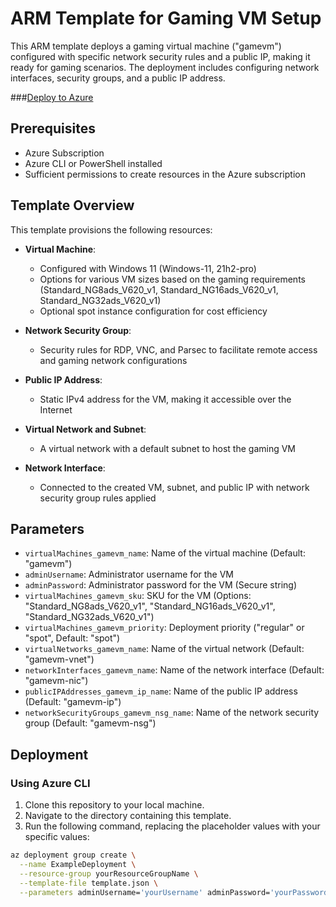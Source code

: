 # ARM Template for Gaming VM Setup

This ARM template deploys a gaming virtual machine ("gamevm") configured with specific network security rules and a public IP, making it ready for gaming scenarios. The deployment includes configuring network interfaces, security groups, and a public IP address.

###[Deploy to Azure](https://portal.azure.com/#create/Microsoft.Template/uri/https%3A%2F%2Fraw.githubusercontent.com%2Ftheonemule%2Fazure-gaming-pc%2Fmain%2Ftemplate.json)

## Prerequisites

- Azure Subscription
- Azure CLI or PowerShell installed
- Sufficient permissions to create resources in the Azure subscription

## Template Overview

This template provisions the following resources:

- **Virtual Machine**:
  - Configured with Windows 11 (Windows-11, 21h2-pro)
  - Options for various VM sizes based on the gaming requirements (Standard_NG8ads_V620_v1, Standard_NG16ads_V620_v1, Standard_NG32ads_V620_v1)
  - Optional spot instance configuration for cost efficiency

- **Network Security Group**:
  - Security rules for RDP, VNC, and Parsec to facilitate remote access and gaming network configurations

- **Public IP Address**:
  - Static IPv4 address for the VM, making it accessible over the Internet

- **Virtual Network and Subnet**:
  - A virtual network with a default subnet to host the gaming VM

- **Network Interface**:
  - Connected to the created VM, subnet, and public IP with network security group rules applied

## Parameters

- `virtualMachines_gamevm_name`: Name of the virtual machine (Default: "gamevm")
- `adminUsername`: Administrator username for the VM
- `adminPassword`: Administrator password for the VM (Secure string)
- `virtualMachines_gamevm_sku`: SKU for the VM (Options: "Standard_NG8ads_V620_v1", "Standard_NG16ads_V620_v1", "Standard_NG32ads_V620_v1")
- `virtualMachines_gamevm_priority`: Deployment priority ("regular" or "spot", Default: "spot")
- `virtualNetworks_gamevm_name`: Name of the virtual network (Default: "gamevm-vnet")
- `networkInterfaces_gamevm_name`: Name of the network interface (Default: "gamevm-nic")
- `publicIPAddresses_gamevm_ip_name`: Name of the public IP address (Default: "gamevm-ip")
- `networkSecurityGroups_gamevm_nsg_name`: Name of the network security group (Default: "gamevm-nsg")

## Deployment

### Using Azure CLI

1. Clone this repository to your local machine.
2. Navigate to the directory containing this template.
3. Run the following command, replacing the placeholder values with your specific values:

```bash
az deployment group create \
  --name ExampleDeployment \
  --resource-group yourResourceGroupName \
  --template-file template.json \
  --parameters adminUsername='yourUsername' adminPassword='yourPassword'
